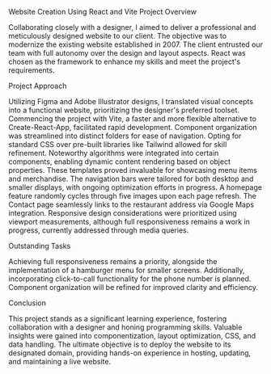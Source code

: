 Website Creation Using React and Vite
Project Overview

Collaborating closely with a designer, I aimed to deliver a professional and meticulously designed website to our client. The objective was to modernize the existing website established in 2007. The client entrusted our team with full autonomy over the design and layout aspects. React was chosen as the framework to enhance my skills and meet the project's requirements.

Project Approach

Utilizing Figma and Adobe Illustrator designs, I translated visual concepts into a functional website, prioritizing the designer's preferred toolset. Commencing the project with Vite, a faster and more flexible alternative to Create-React-App, facilitated rapid development. Component organization was streamlined into distinct folders for ease of navigation. Opting for standard CSS over pre-built libraries like Tailwind allowed for skill refinement. Noteworthy algorithms were integrated into certain components, enabling dynamic content rendering based on object properties. These templates proved invaluable for showcasing menu items and merchandise. The navigation bars were tailored for both desktop and smaller displays, with ongoing optimization efforts in progress. A homepage feature randomly cycles through five images upon each page refresh. The Contact page seamlessly links to the restaurant address via Google Maps integration. Responsive design considerations were prioritized using viewport measurements, although full responsiveness remains a work in progress, currently addressed through media queries.

Outstanding Tasks

Achieving full responsiveness remains a priority, alongside the implementation of a hamburger menu for smaller screens. Additionally, incorporating click-to-call functionality for the phone number is planned. Component organization will be refined for improved clarity and efficiency.

Conclusion

This project stands as a significant learning experience, fostering collaboration with a designer and honing programming skills. Valuable insights were gained into componentization, layout optimization, CSS, and data handling. The ultimate objective is to deploy the website to its designated domain, providing hands-on experience in hosting, updating, and maintaining a live website.
